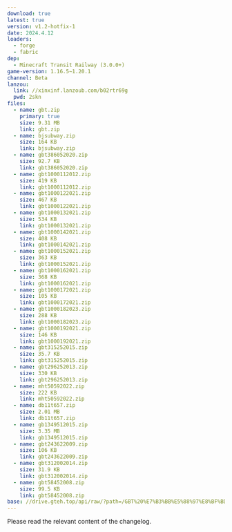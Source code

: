 ```yaml
---
download: true
latest: true
version: v1.2-hotfix-1
date: 2024.4.12
loaders:
  - forge
  - fabric
dep:
  - Minecraft Transit Railway (3.0.0+)
game-version: 1.16.5~1.20.1
channel: Beta
lanzou:
  link: //xinxinf.lanzoub.com/b02rtr69g
  pwd: 2skn
files:
  - name: gbt.zip
    primary: true
    size: 9.31 MB
    link: gbt.zip
  - name: bjsubway.zip
    size: 164 KB
    link: bjsubway.zip
  - name: gbt386052020.zip
    size: 92.7 KB
    link: gbt386052020.zip
  - name: gbt1000112012.zip
    size: 419 KB
    link: gbt1000112012.zip
  - name: gbt1000122021.zip
    size: 467 KB
    link: gbt1000122021.zip
  - name: gbt1000132021.zip
    size: 534 KB
    link: gbt1000132021.zip
  - name: gbt1000142021.zip
    size: 408 KB
    link: gbt1000142021.zip
  - name: gbt1000152021.zip
    size: 363 KB
    link: gbt1000152021.zip
  - name: gbt1000162021.zip
    size: 368 KB
    link: gbt1000162021.zip
  - name: gbt1000172021.zip
    size: 105 KB
    link: gbt1000172021.zip
  - name: gbt1000182023.zip
    size: 288 KB
    link: gbt1000182023.zip
  - name: gbt1000192021.zip
    size: 146 KB
    link: gbt1000192021.zip
  - name: gbt315252015.zip
    size: 35.7 KB
    link: gbt315252015.zip
  - name: gbt296252013.zip
    size: 330 KB
    link: gbt296252013.zip
  - name: mht50592022.zip
    size: 222 KB
    link: mht50592022.zip
  - name: db11t657.zip
    size: 2.01 MB
    link: db11t657.zip
  - name: gb1349512015.zip
    size: 3.35 MB
    link: gb1349512015.zip
  - name: gbt243622009.zip
    size: 106 KB
    link: gbt243622009.zip
  - name: gbt312002014.zip
    size: 31.9 KB
    link: gbt312002014.zip
  - name: gbt58452008.zip
    size: 99.5 KB
    link: gbt58452008.zip
base: //drive.gteh.top/api/raw/?path=/GBT%20%E7%B3%BB%E5%88%97%E8%BF%BD%E5%8A%A0%E5%8C%85/v1.2-hotfix-1/
---
```


Please read the relevant content of the changelog.